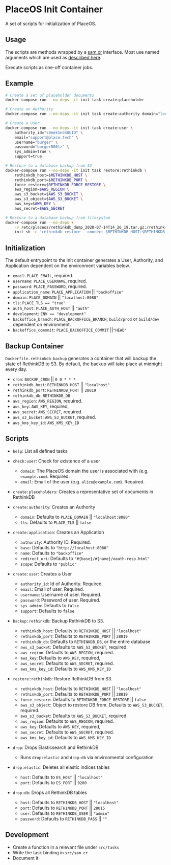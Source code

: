 # PlaceOS Init Container

A set of scripts for initialization of PlaceOS.

## Usage

The scripts are methods wrapped by a [sam.cr](https://github.com/imdrasil/sam.cr) interface. Most use named arguments which are used as [described here](https://github.com/imdrasil/sam.cr#tasks-with-arguments).

Execute scripts as one-off container jobs.

## Example

```bash
# Create a set of placeholder documents
docker-compose run --no-deps -it init task create:placeholder
```

```bash
# Create an Authority
docker-compose run --no-deps -it init task create:authority domain="localhost:8080"
```

```bash
# Create a User
docker-compose run --no-deps -it init task create:user \
    authority_id="s0mek1nd4UUID" \
    email="support@place.tech" \
    username="burger" \
    password="burgerR00lz" \
    sys_admin=true \
    support=true
```

```bash
# Restore to a database backup from S3
docker-compose run --no-deps -it init task restore:rethinkdb \
    rethinkdb_host=$RETHINKDB_HOST \
    rethinkdb_port=$RETHINKDB_PORT \
    force_restore=$RETHINKDB_FORCE_RESTORE \
    aws_region=$AWS_REGION \
    aws_s3_bucket=$AWS_S3_BUCKET \
    aws_s3_object=$AWS_S3_BUCKET \
    aws_key=$AWS_KEY \
    aws_secret=$AWS_SECRET
```

```bash
# Restore to a database backup from filesystem
docker-compose run --no-deps \
    -v /etc/placeos/rethinkdb_dump_2020-07-14T14_26_19.tar.gz:/rethink-dump.tar.gz:Z \
    init sh -c 'rethinkdb restore --connect $RETHINKDB_HOST:$RETHINKDB_PORT --force /rethink-dump.tar.gz'
```

## Initialization

The default entrypoint to the init container generates a User, Authority, and Application dependent on the environment variables below.

- `email`: `PLACE_EMAIL`, required.
- `username`: `PLACE_USERNAME`, required.
- `password`: `PLACE_PASSWORD`, required.
- `application_name`: `PLACE_APPLICATION` || `"backoffice"`
- `domain`: `PLACE_DOMAIN` || `"localhost:8080"`
- `tls`: `PLACE_TLS == "true"`
- `auth_host`: `PLACE_AUTH_HOST` || `"auth"`
- `development`: `ENV == "development"`
- `backoffice_branch`: `PLACE_BACKOFFICE_BRANCH`, `build/prod` or `build/dev` dependent on environment.
- `backoffice_commmit`: `PLACE_BACKOFFICE_COMMIT` ||`"HEAD"`

## Backup Container

`Dockerfile.rethinkdb-backup` generates a container that will backup the state of RethinkDB to S3.
By default, the backup will take place at midnight every day.

- `cron`: `BACKUP_CRON` || `0 0 * * *`
- `rethinkdb_host`: `RETHINKDB_HOST` || `"localhost"`
- `rethinkdb_port`: `RETHINKDB_PORT` || `28019`
- `rethinkdb_db`: `RETHINKDB_DB`
- `aws_region`: `AWS_REGION`, required.
- `aws_key`: `AWS_KEY`, required,
- `aws_secret`: `AWS_SECRET`, required.
- `aws_s3_bucket`: `AWS_S3_BUCKET`, required.
- `aws_kms_key_id`: `AWS_KMS_KEY_ID`

## Scripts

- `help`: List all defined tasks

- `check:user`: Check for existence of a user
    * `domain`: The PlaceOS domain the user is associated with (e.g. `example.com`). Required.
    * `email`: Email of the user (e.g. `alice@example.com`). Required.

- `create:placeholders`: Creates a representative set of documents in RethinkDB

- `create:authority`: Creates an Authority
    * `domain`: Defaults to `PLACE_DOMAIN` || `"localhost:8080"`
    * `tls`: Defaults to `PLACE_TLS` || `false`

- `create:application`: Creates an Application
    * `authority`: Authority ID. Required.
    * `base`: Defaults to `"http://localhost:8080"`
    * `name`: Defaults to `"backoffice"`
    * `redirect_uri`: Defaults to `"#{base}/#{name}/oauth-resp.html"`
    * `scope`: Defaults to `"public"`

- `create:user`: Creates a User
    * `authority_id`: Id of Authority. Required.
    * `email`: Email of user. Required.
    * `username`: Username of user. Required.
    * `password`: Password of user. Required.
    * `sys_admin`: Defaults to `false`
    * `support`: Defaults to `false`

- `backup:rethinkdb`: Backup RethinkDB to S3.
    * `rethinkdb_host`: Defaults to `RETHINKDB_HOST` || `"localhost"`
    * `rethinkdb_port`: Defaults to `RETHINKDB_PORT` || `28019`
    * `rethinkdb_db`: Defaults to `RETHINKDB_DB`, or the entire database
    * `aws_s3_bucket`: Defaults to `AWS_S3_BUCKET`, required.
    * `aws_region`: Defaults to `AWS_REGION`, required.
    * `aws_key`: Defaults to `AWS_KEY`, required,
    * `aws_secret`: Defaults to `AWS_SECRET`, required.
    * `aws_kms_key_id`: Defaults to `AWS_KMS_KEY_ID`

- `restore:rethinkdb`: Restore RethinkDB from S3.
    * `rethinkdb_host`: Defaults to `RETHINKDB_HOST` || `"localhost"`
    * `rethinkdb_port`: Defaults to `RETHINKDB_PORT` || `28019`
    * `force_restore`: Defaults to `RETHINKDB_FORCE_RESTORE` || `false`
    * `aws_s3_object`: Object to restore DB from. Defaults to `AWS_S3_BUCKET`, required.
    * `aws_s3_bucket`: Defaults to `AWS_S3_BUCKET`, required.
    * `aws_region`: Defaults to `AWS_REGION`, required.
    * `aws_key`: Defaults to `AWS_KEY`, required,
    * `aws_secret`: Defaults to `AWS_SECRET`, required.
    * `aws_kms_key_id`: Defaults to `AWS_KMS_KEY_ID`

- `drop`: Drops Elasticsearch and RethinkDB
    * Runs `drop:elastic` and `drop:db` via environmental configuration

- `drop:elastic`: Deletes all elastic indices tables
    * `host`: Defaults to `ES_HOST` || `"localhost"`
    * `port`: Defaults to `ES_PORT` || `9200`

- `drop:db`: Drops all RethinkDB tables
    * `host`: Defaults to `RETHINKDB_HOST` || `"localhost"`
    * `port`: Defaults to `RETHINKDB_PORT` || `28015`
    * `user`: Defaults to `RETHINKDB_USER` || `"admin"`
    * `password`: Defaults to `RETHINKDB_PASS` || `""`

## Development

- Create a function in a relevant file under `src/tasks`
- Write the task binding in `src/sam.cr`
- Document it
